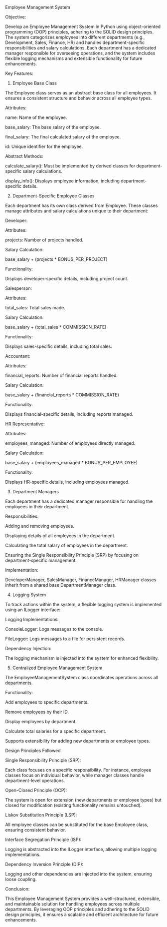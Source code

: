 Employee Management System

Objective:

Develop an Employee Management System in Python using object-oriented programming (OOP) principles, adhering to the SOLID design principles. The system categorizes employees into different departments (e.g., Development, Sales, Finance, HR) and handles department-specific responsibilities and salary calculations. Each department has a dedicated manager responsible for overseeing operations, and the system includes flexible logging mechanisms and extensible functionality for future enhancements.

Key Features:

1. Employee Base Class

The Employee class serves as an abstract base class for all employees. It ensures a consistent structure and behavior across all employee types.

Attributes:

name: Name of the employee.

base_salary: The base salary of the employee.

final_salary: The final calculated salary of the employee.

id: Unique identifier for the employee.

Abstract Methods:

calculate_salary(): Must be implemented by derived classes for department-specific salary calculations.

display_info(): Displays employee information, including department-specific details.

2. Department-Specific Employee Classes

Each department has its own class derived from Employee. These classes manage attributes and salary calculations unique to their department:

Developer:

Attributes:

projects: Number of projects handled.

Salary Calculation:

base_salary + (projects * BONUS_PER_PROJECT)

Functionality:

Displays developer-specific details, including project count.

Salesperson:

Attributes:

total_sales: Total sales made.

Salary Calculation:

base_salary + (total_sales * COMMISSION_RATE)

Functionality:

Displays sales-specific details, including total sales.

Accountant:

Attributes:

financial_reports: Number of financial reports handled.

Salary Calculation:

base_salary + (financial_reports * COMMISSION_RATE)

Functionality:

Displays financial-specific details, including reports managed.

HR Representative:

Attributes:

employees_managed: Number of employees directly managed.

Salary Calculation:

base_salary + (employees_managed * BONUS_PER_EMPLOYEE)

Functionality:

Displays HR-specific details, including employees managed.

3. Department Managers

Each department has a dedicated manager responsible for handling the employees in their department.

Responsibilities:

Adding and removing employees.

Displaying details of all employees in the department.

Calculating the total salary of employees in the department.

Ensuring the Single Responsibility Principle (SRP) by focusing on department-specific management.

Implementation:

DeveloperManager, SalesManager, FinanceManager, HRManager classes inherit from a shared base DepartmentManager class.

4. Logging System

To track actions within the system, a flexible logging system is implemented using an ILogger interface:

Logging Implementations:

ConsoleLogger: Logs messages to the console.

FileLogger: Logs messages to a file for persistent records.

Dependency Injection:

The logging mechanism is injected into the system for enhanced flexibility.

5. Centralized Employee Management System

The EmployeeManagementSystem class coordinates operations across all departments.

Functionality:

Add employees to specific departments.

Remove employees by their ID.

Display employees by department.

Calculate total salaries for a specific department.

Supports extensibility for adding new departments or employee types.

Design Principles Followed

Single Responsibility Principle (SRP):

Each class focuses on a specific responsibility. For instance, employee classes focus on individual behavior, while manager classes handle department-level operations.

Open-Closed Principle (OCP):

The system is open for extension (new departments or employee types) but closed for modification (existing functionality remains untouched).

Liskov Substitution Principle (LSP):

All employee classes can be substituted for the base Employee class, ensuring consistent behavior.

Interface Segregation Principle (ISP):

Logging is abstracted into the ILogger interface, allowing multiple logging implementations.

Dependency Inversion Principle (DIP):

Logging and other dependencies are injected into the system, ensuring loose coupling.

Conclusion:

This Employee Management System provides a well-structured, extensible, and maintainable solution for handling employees across multiple departments. By leveraging OOP principles and adhering to the SOLID design principles, it ensures a scalable and efficient architecture for future enhancements.

